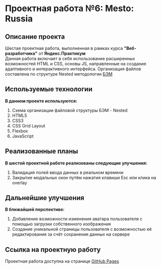 <!--- Огромное спасибо за замечения и полезные рекомендации! --->
# Проектная работа №6: Mesto: Russia

## Описание проекта

Шестая проектная работа, выполненная в рамках курса **"Веб-разработчика"** от **Яндекс.Практикум**  
Данная работа включает в себя использование расширенных возможностей HTML и CSS, основы JS, направленные на создание адаптивного и интерактивного интерфейса. Организация файлов составлена по структуре Nested методологии [БЭМ](https://ru.bem.info/)

## Используемые технологии

**В данном проекте используются:**

1. Схема организации файловой структуры БЭМ - Nested
2. HTML5
3. CSS3
4. CSS Grid Layout
5. Flexbox
6. JavaScript

## Реализованные планы

**В шестой проектной работе реализованы следующие улучшения:**

1. Валидация полей ввода данных в реальном времени
2. Закрытие модальных окон путём нажатия клавиши Esc или клика на overlay

## Дальнейшие улучшения

**В ближайшей перспективе:**
1. Добавление возможности изменения аватара пользователя с помощью загрузки собственного изображения
2. Создание уникальной страницы пользователя с возможностью её редактирования за счёт сохранения данных на сервере

## Ссылка на проектную работу

Проектная работа доступна на странице [GitHub Pages](https://artiquanta.github.io/mesto/)